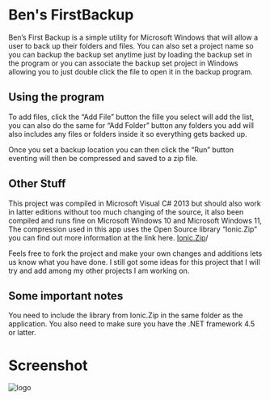 # Ben's FirstBackup
Ben’s First Backup is a simple utility for Microsoft Windows that will allow a user to back up their folders and files. You can also set a project name so you can backup the backup set anytime just by loading the backup set in the program or you can associate the backup set project in Windows allowing you to just double click the file to open it in the backup program.

Using the program
-----------------

To add files, click the “Add File” button the fille you select will add the list, you can also do the same for “Add Folder” button any folders you add will also includes any files or folders inside it so everything gets backed up.

Once you set a backup location you can then click the “Run” button eventing will then be compressed and saved to a zip file.

Other Stuff
-----------

This project was compiled in Microsoft Visual C# 2013 but should also work in latter editions without too much changing of the source, it also been compiled and runs fine on Microsoft Windows 10 and Microsoft Windows 11, The compression used in this app uses the Open Source library “Ionic.Zip” you can find out more information at the link here. [Ionic.Zip](https://www.nuget.org/packages/Ionic.Zip)/

Feels free to fork the project and make your own changes and additions lets us know what you have done. I still got some ideas for this project that I will try and add among my other projects I am working on.

Some important notes
--------------------

You need to include the library from Ionic.Zip in the same folder as the application. You also need to make sure you have the .NET framework 4.5 or latter.

# Screenshot

![logo](https://user-images.githubusercontent.com/17520035/155599328-af7f9a61-7c22-41b6-83a6-e214d7486d63.png)
